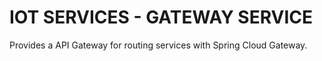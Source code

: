 # IOT SERVICES - GATEWAY SERVICE
Provides a API Gateway for routing services with Spring Cloud Gateway.

